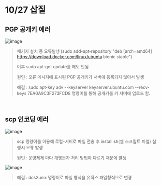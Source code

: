 # 10/27 삽질

## PGP 공개키 에러

![image](https://user-images.githubusercontent.com/22046757/97255120-468e1180-1853-11eb-8c19-22fdbe4011dc.png)

> 패키지 설치 중 오류발생 (sudo add-apt-repository "deb [arch=amd64] https://download.docker.com/linux/ubuntu bionic stable")
>
> 이후 sudo apt-get update를 해도 안됨
>
> 원인 : 오류 메시지에 표시된 PGP 공개키가 서버에 등록되지 않아서 발생
>
> 해결 : sudo apt-key adv --keyserver keyserver.ubuntu.com --recv-keys 7EA0A9C3F273FCD8 명령어를 통해 공개키를 키 서버에 업로드 함.

<br>

## scp 인코딩 에러

![image](https://user-images.githubusercontent.com/22046757/97256484-77237a80-1856-11eb-99d8-100a90fab681.png)

> scp 명령어를 이용해 로컬-서버로 파일 전송 후 install.sh(쉘 스크립트 파일) 실행시 오류 발생
>
> 원인 :  운영체제 마다 개행문자 처리 방법이 다르기 때문에 발생



![image](https://user-images.githubusercontent.com/22046757/97256636-e8fbc400-1856-11eb-91e2-2b9eaceccb28.png)

> 해결 : dos2unix 명령어로 파일 형식을 유직스 파일형식으로 변경